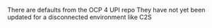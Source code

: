 There are defaults from the OCP 4 UPI repo
They have not yet been updated for a disconnected environment like C2S

